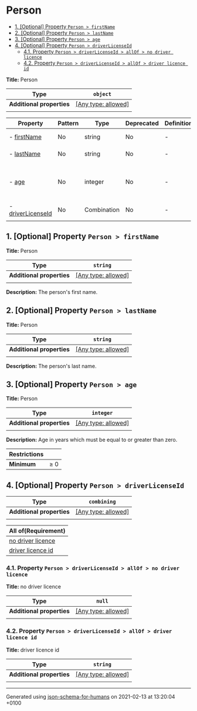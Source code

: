 # Person

- [1. [Optional] Property `Person > firstName`](#firstName)
- [2. [Optional] Property `Person > lastName`](#lastName)
- [3. [Optional] Property `Person > age`](#age)
- [4. [Optional] Property `Person > driverLicenseId`](#driverLicenseId)
  - [4.1. Property `Person > driverLicenseId > allOf > no driver licence`](#driverLicenseId_allOf_i0)
  - [4.2. Property `Person > driverLicenseId > allOf > driver licence id`](#driverLicenseId_allOf_i1)

**Title:** Person

| Type | `object` |
| ---- | --- |
| **Additional properties** |[[Any type: allowed]](# "Additional Properties of any type are allowed.")|
|  |  |

| Property | Pattern | Type | Deprecated | Definition | Title/Description |
| -------- | ------- | ---- | ---------- | ---------- | ----------------- |
|-  [firstName](#firstName)|No|string|No| -|The person's first name.|
|-  [lastName](#lastName)|No|string|No| -|The person's last name.|
|-  [age](#age)|No|integer|No| -|Age in years which must be equal to or greater than zero.|
|-  [driverLicenseId](#driverLicenseId)|No|Combination|No| -|-|
|  |  |  |  |  |

## <a name="firstName"></a>1. [Optional] Property `Person > firstName`

**Title:** Person

| Type | `string` |
| ---- | --- |
| **Additional properties** |[[Any type: allowed]](# "Additional Properties of any type are allowed.")|
|  |  |

**Description:** The person's first name.

## <a name="lastName"></a>2. [Optional] Property `Person > lastName`

**Title:** Person

| Type | `string` |
| ---- | --- |
| **Additional properties** |[[Any type: allowed]](# "Additional Properties of any type are allowed.")|
|  |  |

**Description:** The person's last name.

## <a name="age"></a>3. [Optional] Property `Person > age`

**Title:** Person

| Type | `integer` |
| ---- | --- |
| **Additional properties** |[[Any type: allowed]](# "Additional Properties of any type are allowed.")|
|  |  |

**Description:** Age in years which must be equal to or greater than zero.

| Restrictions |   |
| ------------ | - |
| **Minimum** | &ge; 0 |

## <a name="driverLicenseId"></a>4. [Optional] Property `Person > driverLicenseId`

| Type | `combining` |
| ---- | --- |
| **Additional properties** |[[Any type: allowed]](# "Additional Properties of any type are allowed.")|
|  |  |

| All of(Requirement) | 
| ---- |
| [no driver licence](#driverLicenseId_allOf_i0) |
| [driver licence id](#driverLicenseId_allOf_i1) |
### <a name="driverLicenseId_allOf_i0"></a>4.1. Property `Person > driverLicenseId > allOf > no driver licence`

**Title:** no driver licence

| Type | `null` |
| ---- | --- |
| **Additional properties** |[[Any type: allowed]](# "Additional Properties of any type are allowed.")|
|  |  |

### <a name="driverLicenseId_allOf_i1"></a>4.2. Property `Person > driverLicenseId > allOf > driver licence id`

**Title:** driver licence id

| Type | `string` |
| ---- | --- |
| **Additional properties** |[[Any type: allowed]](# "Additional Properties of any type are allowed.")|
|  |  |

----------------------------------------------------------------------------------------------------------------------------
Generated using [json-schema-for-humans](https://github.com/coveooss/json-schema-for-humans) on 2021-02-13 at 13:20:04 +0100